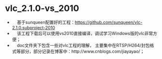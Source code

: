 # vlc_2.1.0-vs_2010
<div id="spnEditorSign" style="position:relative;zoom:1"><div id="spnEditorSign" style="position:relative;zoom:1"><ul><li>&nbsp; &nbsp; 基于sunqueen配置好的工程：<a href="https://github.com/sunqueen/vlc-2.1.0.subproject-2010，该工程下载后可以使用vs2010直接编译，调试学习非常方便。" _src="https://github.com/sunqueen/vlc-2.1.0.subproject-2010，该工程下载后可以使用vs2010直接编译，调试学习非常方便。">https://github.com/sunqueen/vlc-2.1.0.subproject-2010</a></li><li>&nbsp; &nbsp; 该工程下载后可以使用vs2010直接编译，调试学习Windows版的vlc非常方便； &nbsp;&nbsp;</li><li>&nbsp; &nbsp; doc文件夹下包含一些对vlc工程的理解，&nbsp;主要集中在RTSP/H264/封包格式等部分，部分记录在博客中：http://www.cnblogs.com/jiayayao/；</li></ul></div><div style="clear:both"></div></div>